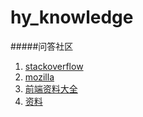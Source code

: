 # hy_knowledge

#####问答社区
1. [stackoverflow](http://stackoverflow.com/)
2. [mozilla](https://developer.mozilla.org/zh-CN/docs/Web/JavaScript)
3. [前端资料大全](https://github.com/jsfront/src/blob/master/qq.md)
4. [资料](https://cnodejs.org/topic/56e8c95dcf7763a6045c4ae4)


